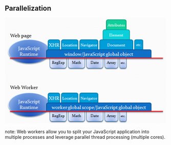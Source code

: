 ##  Parallelization

<img src="resources/web_worker.png" />

note:
    Web workers allow you to split your JavaScript application into multiple processes and leverage parallel thread processing (multiple cores).
